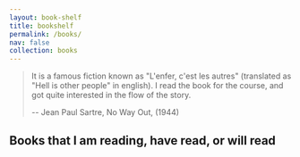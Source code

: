 ```yaml
---
layout: book-shelf
title: bookshelf
permalink: /books/
nav: false
collection: books
---
```


> It is a famous fiction known as "L'enfer, c'est les autres" (translated as "Hell is other people" in english). I read the book for the course, and got quite interested in the flow of the story.
>
> -- Jean Paul Sartre, No Way Out, (1944)

## Books that I am reading, have read, or will read

